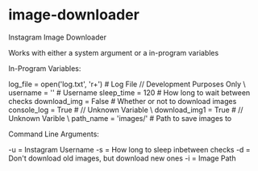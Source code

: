 # image-downloader
Instagram Image Downloader

Works with either a system argument or a in-program variables

In-Program Variables:

log_file = open('log.txt', 'r+') # Log File // Development Purposes Only \\
username = '' # Username
sleep_time = 120 # How long to wait between checks
download_img = False # Whether or not to download images
console_log = True # // Unknown Variable \\
download_img1 = True # // Unknown Varible \\
path_name = 'images/' # Path to save images to

Command Line Arguments:

-u = Instagram Username
-s = How long to sleep inbetween checks
-d = Don't download old images, but download new ones
-i = Image Path
